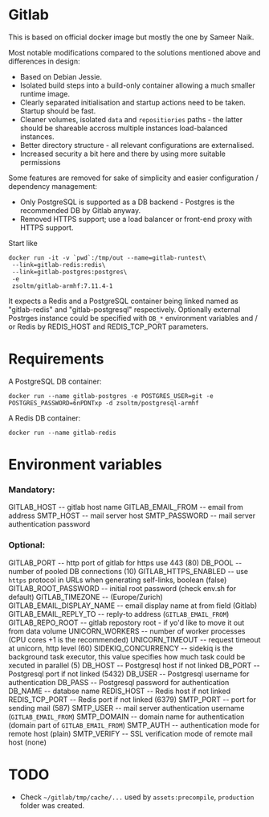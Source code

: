 Gitlab
======

This is based on official docker image but mostly the one by Sameer Naik.

Most notable modifications compared to the solutions mentioned above and differences in design:

+ Based on Debian Jessie.
+ Isolated build steps into a build-only container allowing a much smaller runtime image.
+ Clearly separated initialisation and startup actions need to be taken. Startup should be fast.
+ Cleaner volumes, isolated `data` and `repositiories` paths - the latter should be shareable accross multiple instances load-balanced instances.
+ Better directory structure - all relevant configurations are externalised.
+ Increased security a bit here and there by using more suitable permissions

Some features are removed for sake of simplicity and easier configuration / dependency management:

+ Only PostgreSQL is supported as a DB backend - Postgres is the recommended DB by Gitlab anyway.
+ Removed HTTPS support; use a load balancer or front-end proxy with HTTPS support.

Start like

    docker run -it -v `pwd`:/tmp/out --name=gitlab-runtest\
     --link=gitlab-redis:redis\
     --link=gitlab-postgres:postgres\
     -e 
     zsoltm/gitlab-armhf:7.11.4-1

It expects a Redis and a PostgreSQL container being linked named as "gitlab-redis" and "gitlab-postgresql"
respectively. Optionally external Postrges instance could be specified with `DB_*` environment variables
and / or Redis by REDIS_HOST and REDIS_TCP_PORT parameters.

# Requirements

A PostgreSQL DB container:

    docker run --name gitlab-postgres -e POSTGRES_USER=git -e POSTGRES_PASSWORD=6nPDNTxp -d zsoltm/postgresql-armhf

A Redis DB container:

    docker run --name gitlab-redis

# Environment variables

### Mandatory:

GITLAB_HOST -- gitlab host name
GITLAB_EMAIL_FROM -- email from address
SMTP_HOST -- mail server host
SMTP_PASSWORD -- mail server authentication password

### Optional:

GITLAB_PORT -- http port of gitlab for https use 443 (80)
DB_POOL -- number of pooled DB connections (10)
GITLAB_HTTPS_ENABLED -- use `https` protocol in URLs when generating self-links, boolean (false)
GITLAB_ROOT_PASSWORD -- initial root password  (check env.sh for default)
GITLAB_TIMEZONE -- (Europe/Zurich)
GITLAB_EMAIL_DISPLAY_NAME -- email display name at from field (Gitlab)
GITLAB_EMAIL_REPLY_TO -- reply-to address (`GITLAB_EMAIL_FROM`)
GITLAB_REPO_ROOT -- gitlab repostory root - if yo'd like to move it out from data volume
UNICORN_WORKERS -- number of worker processes (CPU cores +1 is the recommended)
UNICORN_TIMEOUT -- request timeout at unicorn, http level (60)
SIDEKIQ_CONCURRENCY -- sidekiq is the background task executor, this value specifies how much task could be xecuted in parallel (5)
DB_HOST -- Postgresql host if not linked
DB_PORT -- Postgresql port if not linked (5432)
DB_USER -- Postgresql username for authentication
DB_PASS -- Postgresql password for authentication
DB_NAME -- databse name
REDIS_HOST -- Redis host if not linked
REDIS_TCP_PORT -- Redis port if not linked (6379)
SMTP_PORT -- port for sending mail (587)
SMTP_USER -- mail server authentication username (`GITLAB_EMAIL_FROM`)
SMTP_DOMAIN -- domain name for authentication (domain part of `GITLAB_EMAIL_FROM`)
SMTP_AUTH -- authentication mode for remote host (plain)
SMTP_VERIFY -- SSL verification mode of remote mail host (none)

# TODO

+ Check `~/gitlab/tmp/cache/...` used by `assets:precompile`, `production` folder was created.
